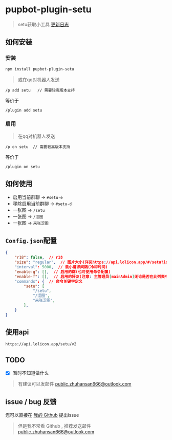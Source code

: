 # pupbot-plugin-setu
> setu获取小工具
> [更新日志](changeLog.md)

## 如何安装

### 安装
```bash
npm install pupbot-plugin-setu
```
> 或在qq对机器人发送
```
/p add setu   // 需要较高版本支持
```
等价于
```
/plugin add setu
```


### 启用
> 在qq对机器人发送
```
/p on setu  // 需要较高版本支持
```
等价于
```
/plugin on setu
```

## 如何使用
* 启用当前群聊 -> `#setu-e`
* 移除启用当前群聊 -> `#setu-d`
* 一张图 -> `/setu`
* 一张图 -> `/涩图`
* 一张图 -> `来张涩图`

## `Config.json`配置
```json
{
    "r18": false,  // r18
    "size": "regular",  // 图片大小(详见https://api.lolicon.app/#/setu?id=size)
    "interval": 5000,  // 最小请求间隔(冷却时间)
    "enable-g": [],  // 启用的群(也可使用命令配置)
    "enable-f": [],  // 启用的好友(注意: 主管理员[mainAdmin]无论是否在此列表中均可使用)
    "commands": {  // 命令关键字定义
        "setu": [
            "/setu",
            "/涩图",
            "来张涩图",
        ],
    }
}
```

## 使用api
```
https://api.lolicon.app/setu/v2
```


## TODO
- [x] 暂时不知道做什么
> 有建议可以发邮件 [public.zhuhansan666@outlook.com](mailto:public.zhuhansan666@outlook.com?subject=setu:suggest)


## issue / bug 反馈
您可以直接在 [我的 Github](https://github.com/zhuhansan666/kivibot-plugin-setu) 提出issue
> 但是我不常看 Github , 推荐发送邮件 [public.zhuhansan666@outlook.com](mailto:public.zhuhansan666@outlook.com?subject=setu:suggest)
